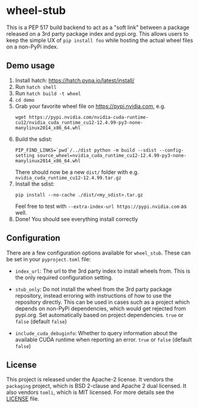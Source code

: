# wheel-stub

This is a PEP 517 build backend to act as a "soft link" between a package released on a 3rd party package index and pypi.org. This allows users to keep the simple UX of `pip install foo` while hosting the actual wheel files on a non-PyPi index.

## Demo usage

1. Install hatch: https://hatch.pypa.io/latest/install/
2. Run `hatch shell`
3. Run `hatch build -t wheel`
4. `cd demo`
5. Grab your favorite wheel file on https://pypi.nvidia.com, e.g.
   ```
   wget https://pypi.nvidia.com/nvidia-cuda-runtime-cu12/nvidia_cuda_runtime_cu12-12.4.99-py3-none-manylinux2014_x86_64.whl
   ```
6. Build the sdist:
   ```
   PIP_FIND_LINKS=`pwd`/../dist python -m build --sdist --config-setting source_wheel=nvidia_cuda_runtime_cu12-12.4.99-py3-none-manylinux2014_x86_64.whl
   ```
   There should now be a new `dist/` folder with e.g. `nvidia_cuda_runtime_cu12-12.4.99.tar.gz`
8. Install the sdist:
   ```
   pip install --no-cache ./dist/<my_sdist>.tar.gz
   ```
   Feel free to test with `--extra-index-url https://pypi.nvidia.com` as well.
9. Done! You should see everything install correctly

## Configuration

There are a few configuration options available for `wheel_stub`. These can be set in your `pyproject.toml` file:

- `index_url`: The url to the 3rd party index to install wheels from. This is the only required configuration setting.

- `stub_only`: Do not install the wheel from the 3rd party package repository, instead erroring with instructions of how to use the repository directly. This can be used in cases such as a project which depends on non-PyPi dependencies, which would get rejected from pypi.org. Set automatically based on project dependencies. `true` or `false` (default `false`)

- `include_cuda_debuginfo`: Whether to query information about the available CUDA runtime when reporting an error. `true` or `false` (default `false`)

## License

This project is released under the Apache-2 license. It vendors the `packaging` project, which is BSD 2-clause and Apache 2 dual licensed. It also vendors `tomli`, which is MIT licensed. For more details see the [LICENSE](/LICENSE) file.
